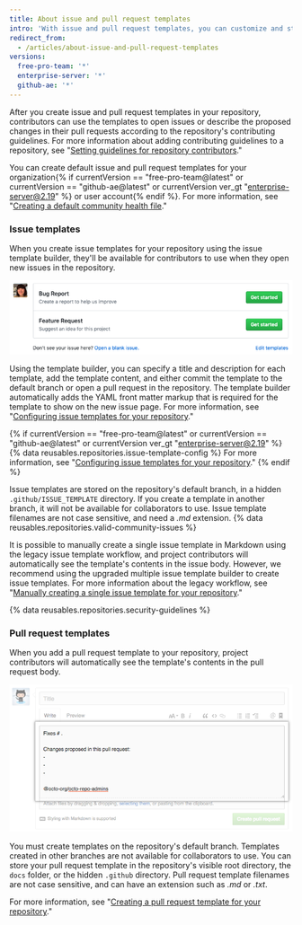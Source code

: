 ```yaml
---
title: About issue and pull request templates
intro: 'With issue and pull request templates, you can customize and standardize the information you''d like contributors to include when they open issues and pull requests in your repository.'
redirect_from:
  - /articles/about-issue-and-pull-request-templates
versions:
  free-pro-team: '*'
  enterprise-server: '*'
  github-ae: '*'
---
```


After you create issue and pull request templates in your repository, contributors can use the templates to open issues or describe the proposed changes in their pull requests according to the repository's contributing guidelines. For more information about adding contributing guidelines to a repository, see "[Setting guidelines for repository contributors](/articles/setting-guidelines-for-repository-contributors)."

You can create default issue and pull request templates for your organization{% if currentVersion == "free-pro-team@latest" or currentVersion == "github-ae@latest" or currentVersion ver_gt "enterprise-server@2.19" %} or user account{% endif %}. For more information, see "[Creating a default community health file](/github/building-a-strong-community/creating-a-default-community-health-file)."

### Issue templates

When you create issue templates for your repository using the issue template builder, they'll be available for contributors to use when they open new issues in the repository.

![New issue page showing issue template choices](/assets/images/help/issues/new-issue-page-with-multiple-templates.png)

Using the template builder, you can specify a title and description for each template, add the template content, and either commit the template to the default branch or open a pull request in the repository. The template builder automatically adds the YAML front matter markup that is required for the template to show on the new issue page. For more information, see "[Configuring issue templates for your repository](/articles/configuring-issue-templates-for-your-repository)."

{% if currentVersion == "free-pro-team@latest" or currentVersion == "github-ae@latest" or currentVersion ver_gt "enterprise-server@2.19" %}
{% data reusables.repositories.issue-template-config %} For more information, see "[Configuring issue templates for your repository](/github/building-a-strong-community/configuring-issue-templates-for-your-repository#configuring-the-template-chooser)."
{% endif %}

Issue templates are stored on the repository's default branch, in a hidden `.github/ISSUE_TEMPLATE` directory. If you create a template in another branch, it will not be available for collaborators to use. Issue template filenames are not case sensitive, and need a *.md* extension. {% data reusables.repositories.valid-community-issues %}

It is possible to manually create a single issue template in Markdown using the legacy issue template workflow, and project contributors will automatically see the template's contents in the issue body. However, we recommend using the upgraded multiple issue template builder to create issue templates. For more information about the legacy workflow, see "[Manually creating a single issue template for your repository](/articles/manually-creating-a-single-issue-template-for-your-repository)."

{% data reusables.repositories.security-guidelines %}

### Pull request templates

When you add a pull request template to your repository, project contributors will automatically see the template's contents in the pull request body.

![Sample pull request template](/assets/images/help/pull_requests/pr-template-sample.png)

You must create templates on the repository's default branch. Templates created in other branches are not available for collaborators to use. You can store your pull request template in the repository's visible root directory, the `docs` folder, or the hidden `.github` directory. Pull request template filenames are not case sensitive, and can have an extension such as *.md* or *.txt*.

For more information, see "[Creating a pull request template for your repository](/articles/creating-a-pull-request-template-for-your-repository)."
